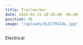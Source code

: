 ```yaml
---
title: Trailmarker
date: 2024-02-15 10:26:00 -06:00
position: 46
image: "/uploads/ELECTRICAL.jpg"
---
```


Electrical